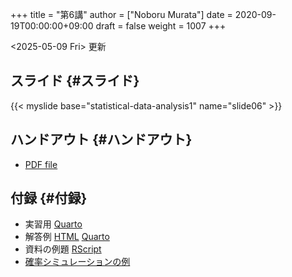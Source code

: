 +++
title = "第6講"
author = ["Noboru Murata"]
date = 2020-09-19T00:00:00+09:00
draft = false
weight = 1007
+++

<span class="timestamp-wrapper"><span class="timestamp">&lt;2025-05-09 Fri&gt; </span></span> 更新


## スライド {#スライド}

{{< myslide base="statistical-data-analysis1" name="slide06" >}}


## ハンドアウト {#ハンドアウト}

-   [PDF file](https://noboru-murata.github.io/statistical-data-analysis1/pdfs/slide06.pdf)


## 付録 {#付録}

-   実習用 [Quarto](https://raw.githubusercontent.com/noboru-murata/statistical-data-analysis1/refs/heads/master/docs/code/practice06.qmd)
-   解答例 [HTML](https://noboru-murata.github.io/statistical-data-analysis1/code/sample-code06.html) [Quarto](https://raw.githubusercontent.com/noboru-murata/statistical-data-analysis1/refs/heads/master/docs/code/sample-code06.qmd)
-   資料の例題 [RScript](https://noboru-murata.github.io/statistical-data-analysis1/code/slide06.R)
-   [確率シミュレーションの例](https://github.com/noboru-murata/epidemic-model)
